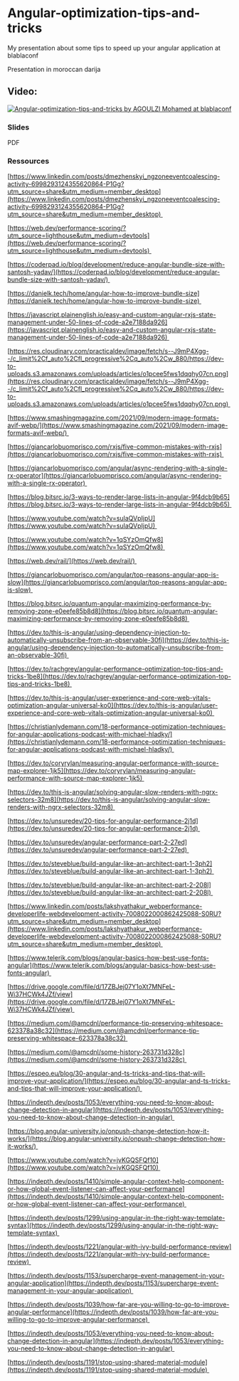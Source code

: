 # Angular-optimization-tips-and-tricks
My presentation about some tips to speed up your angular application at blablaconf

Presentation in moroccan darija

## Video:

[![Angular-optimization-tips-and-tricks by AGOULZI Mohamed at blablaconf ](https://img.youtube.com/vi/nRn7Rs7QrVY/0.jpg)]([https://www.youtube.com/watch?v=YOUTUBE_VIDEO_ID_HERE](https://youtu.be/nRn7Rs7QrVY?t=9622))

### Slides
PDF

### Ressources

[https://www.linkedin.com/posts/dmezhenskyi_ngzoneeventcoalescing-activity-6998293124355620864-P1Gg?utm_source=share&utm_medium=member_desktop](https://www.linkedin.com/posts/dmezhenskyi_ngzoneeventcoalescing-activity-6998293124355620864-P1Gg?utm_source=share&utm_medium=member_desktop) 


[https://web.dev/performance-scoring/?utm_source=lighthouse&utm_medium=devtools](https://web.dev/performance-scoring/?utm_source=lighthouse&utm_medium=devtools) 


[https://coderpad.io/blog/development/reduce-angular-bundle-size-with-santosh-yadav/](https://coderpad.io/blog/development/reduce-angular-bundle-size-with-santosh-yadav/) 


[https://danielk.tech/home/angular-how-to-improve-bundle-size](https://danielk.tech/home/angular-how-to-improve-bundle-size) 


[https://javascript.plainenglish.io/easy-and-custom-angular-rxjs-state-management-under-50-lines-of-code-a2e7188da926](https://javascript.plainenglish.io/easy-and-custom-angular-rxjs-state-management-under-50-lines-of-code-a2e7188da926) 


[https://res.cloudinary.com/practicaldev/image/fetch/s--J9mP4Xgg--/c_limit%2Cf_auto%2Cfl_progressive%2Cq_auto%2Cw_880/https://dev-to-uploads.s3.amazonaws.com/uploads/articles/o1pcee5fws1dqqhy07cn.png](https://res.cloudinary.com/practicaldev/image/fetch/s--J9mP4Xgg--/c_limit%2Cf_auto%2Cfl_progressive%2Cq_auto%2Cw_880/https://dev-to-uploads.s3.amazonaws.com/uploads/articles/o1pcee5fws1dqqhy07cn.png) 


[https://www.smashingmagazine.com/2021/09/modern-image-formats-avif-webp/](https://www.smashingmagazine.com/2021/09/modern-image-formats-avif-webp/) 


[https://giancarlobuomprisco.com/rxjs/five-common-mistakes-with-rxjs](https://giancarlobuomprisco.com/rxjs/five-common-mistakes-with-rxjs) 


[https://giancarlobuomprisco.com/angular/async-rendering-with-a-single-rx-operator](https://giancarlobuomprisco.com/angular/async-rendering-with-a-single-rx-operator) 


[https://blog.bitsrc.io/3-ways-to-render-large-lists-in-angular-9f4dcb9b65](https://blog.bitsrc.io/3-ways-to-render-large-lists-in-angular-9f4dcb9b65) 


[https://www.youtube.com/watch?v=sulaQVpIjpU](https://www.youtube.com/watch?v=sulaQVpIjpU) 


[https://www.youtube.com/watch?v=1qSYzOmQfw8](https://www.youtube.com/watch?v=1qSYzOmQfw8) 


[https://web.dev/rail/](https://web.dev/rail/) 


[https://giancarlobuomprisco.com/angular/top-reasons-angular-app-is-slow](https://giancarlobuomprisco.com/angular/top-reasons-angular-app-is-slow) 


[https://blog.bitsrc.io/quantum-angular-maximizing-performance-by-removing-zone-e0eefe85b8d8](https://blog.bitsrc.io/quantum-angular-maximizing-performance-by-removing-zone-e0eefe85b8d8) 


[https://dev.to/this-is-angular/using-dependency-injection-to-automatically-unsubscribe-from-an-observable-30fi](https://dev.to/this-is-angular/using-dependency-injection-to-automatically-unsubscribe-from-an-observable-30fi) 


[https://dev.to/rachgrey/angular-performance-optimization-top-tips-and-tricks-1be8](https://dev.to/rachgrey/angular-performance-optimization-top-tips-and-tricks-1be8) 


[https://dev.to/this-is-angular/user-experience-and-core-web-vitals-optimization-angular-universal-ko0](https://dev.to/this-is-angular/user-experience-and-core-web-vitals-optimization-angular-universal-ko0) 


[https://christianlydemann.com/18-performance-optimization-techniques-for-angular-applications-podcast-with-michael-hladky/](https://christianlydemann.com/18-performance-optimization-techniques-for-angular-applications-podcast-with-michael-hladky/) 


[https://dev.to/coryrylan/measuring-angular-performance-with-source-map-explorer-1jk5](https://dev.to/coryrylan/measuring-angular-performance-with-source-map-explorer-1jk5) 


[https://dev.to/this-is-angular/solving-angular-slow-renders-with-ngrx-selectors-32m8](https://dev.to/this-is-angular/solving-angular-slow-renders-with-ngrx-selectors-32m8) 


[https://dev.to/unsuredev/20-tips-for-angular-performance-2j1d](https://dev.to/unsuredev/20-tips-for-angular-performance-2j1d) 


[https://dev.to/unsuredev/angular-performance-part-2-27ed](https://dev.to/unsuredev/angular-performance-part-2-27ed) 


[https://dev.to/steveblue/build-angular-like-an-architect-part-1-3ph2](https://dev.to/steveblue/build-angular-like-an-architect-part-1-3ph2) 


[https://dev.to/steveblue/build-angular-like-an-architect-part-2-208l](https://dev.to/steveblue/build-angular-like-an-architect-part-2-208l) 


[https://www.linkedin.com/posts/lakshyathakur_webperformance-developerlife-webdevelopment-activity-7008022000862425088-S0RU?utm_source=share&utm_medium=member_desktop](https://www.linkedin.com/posts/lakshyathakur_webperformance-developerlife-webdevelopment-activity-7008022000862425088-S0RU?utm_source=share&utm_medium=member_desktop) 


[https://www.telerik.com/blogs/angular-basics-how-best-use-fonts-angular](https://www.telerik.com/blogs/angular-basics-how-best-use-fonts-angular) 


[https://drive.google.com/file/d/17ZBJej07Y1oXt7MNFeL-Wi37HCWk4JZf/view](https://drive.google.com/file/d/17ZBJej07Y1oXt7MNFeL-Wi37HCWk4JZf/view) 


[https://medium.com/@amcdnl/performance-tip-preserving-whitespace-623378a38c32](https://medium.com/@amcdnl/performance-tip-preserving-whitespace-623378a38c32) 


[https://medium.com/@amcdnl/some-history-263731d328c](https://medium.com/@amcdnl/some-history-263731d328c) 


[https://espeo.eu/blog/30-angular-and-ts-tricks-and-tips-that-will-improve-your-application/](https://espeo.eu/blog/30-angular-and-ts-tricks-and-tips-that-will-improve-your-application/) 


[https://indepth.dev/posts/1053/everything-you-need-to-know-about-change-detection-in-angular](https://indepth.dev/posts/1053/everything-you-need-to-know-about-change-detection-in-angular) 


[https://blog.angular-university.io/onpush-change-detection-how-it-works/](https://blog.angular-university.io/onpush-change-detection-how-it-works/) 


[https://www.youtube.com/watch?v=jvKGQSFQf10](https://www.youtube.com/watch?v=jvKGQSFQf10) 


[https://indepth.dev/posts/1410/simple-angular-context-help-component-or-how-global-event-listener-can-affect-your-performance](https://indepth.dev/posts/1410/simple-angular-context-help-component-or-how-global-event-listener-can-affect-your-performance) 


[https://indepth.dev/posts/1299/using-angular-in-the-right-way-template-syntax](https://indepth.dev/posts/1299/using-angular-in-the-right-way-template-syntax) 


[https://indepth.dev/posts/1221/angular-with-ivy-build-performance-review](https://indepth.dev/posts/1221/angular-with-ivy-build-performance-review) 


[https://indepth.dev/posts/1153/supercharge-event-management-in-your-angular-application](https://indepth.dev/posts/1153/supercharge-event-management-in-your-angular-application) 

[https://indepth.dev/posts/1039/how-far-are-you-willing-to-go-to-improve-angular-performance](https://indepth.dev/posts/1039/how-far-are-you-willing-to-go-to-improve-angular-performance) 


[https://indepth.dev/posts/1053/everything-you-need-to-know-about-change-detection-in-angular](https://indepth.dev/posts/1053/everything-you-need-to-know-about-change-detection-in-angular) 

[https://indepth.dev/posts/1191/stop-using-shared-material-module](https://indepth.dev/posts/1191/stop-using-shared-material-module) 
